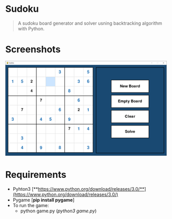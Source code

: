 # Sudoku
> A sudoku board generator and solver usning backtracking algorithm with Python.

# Screenshots
![Sudoku](screenshots/Sudoku.png)

# Requirements
- Pyhton3 [**https://www.python.org/download/releases/3.0/**](https://www.python.org/download/releases/3.0/)
- Pygame [**pip install pygame**]
- To run the game:
  - python game.py (*python3 game.py*)
